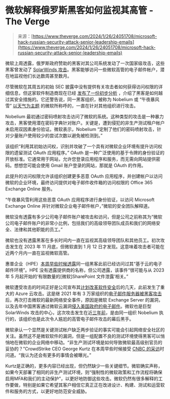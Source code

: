 <!--yml

分类：未分类

日期：2024-05-27 15:17:41

-->

# 微软解释俄罗斯黑客如何监视其高管 - The Verge

> 来源：[https://www.theverge.com/2024/1/26/24051708/microsoft-hack-russian-security-attack-senior-leadership-emails](https://www.theverge.com/2024/1/26/24051708/microsoft-hack-russian-security-attack-senior-leadership-emails)

微软上周透露，俄罗斯政府赞助的黑客对其公司系统发动了一次国家级攻击，这些黑客曾发动了 [SolarWinds 攻击](/2020/12/13/22173035/hackers-russia-breached-us-government-agencies-email-cozy-bear)。黑客能够访问一些微软高管的电子邮件帐户，潜在地监视他们长达数周甚至数月。

尽管微软在其周五的初始 SEC 披露中没有提供有关攻击者如何获得访问权限的详细信息，但这家软件制造商现在已经 [发布了一份初步分析](https://click.linksynergy.com/deeplink?id=nOD/rLJHOac&mid=24542&murl=https%3A%2F%2Fwww.microsoft.com%2Fen-us%2Fsecurity%2Fblog%2F2024%2F01%2F25%2Fmidnight-blizzard-guidance-for-responders-on-nation-state-attack%2F) ，介绍了黑客是如何越过其安全措施的。它还警告说，同一黑客组织，被称为 Nobelium 或 “午夜暴风雪” [以天气为主题](/2023/4/19/23689456/microsoft-weather-cybersecurity-threat-actors-naming) 的微软所称呼的，一直在针对其他组织进行攻击。

Nobelium 最初通过密码喷射攻击访问了微软的系统。这种类型的攻击是一种暴力攻击，黑客使用潜在密码字典针对账户。关键是，遭到侵犯的非生产测试租户帐户未启用双因素身份验证。微软表示，Nobelium “定制了他们的密码喷射攻击，针对少量账户使用较少的尝试次数以避免被检测到。”

该组织“利用其初始访问权，识别并攻破了一个具有对微软企业环境有提升访问权限的遗留测试 OAuth 应用程序。” OAuth 是一种广泛使用的基于令牌的身份验证的开放标准。它通常用于网站，允许您登录应用程序和服务，而无需向网站提供密码。想想您可能会使用 Gmail 账户登录的网站，那就是 OAuth 的作用。

此提升的访问权限允许该组织创建更多恶意 OAuth 应用程序，并创建帐户以访问微软的企业环境，最终访问提供对电子邮件收件箱的访问权限的 Office 365 Exchange Online 服务。

“午夜暴风雪利用这些恶意 OAuth 应用程序进行身份验证，以访问 Microsoft Exchange Online 并针对微软企业电子邮件帐户，”微软的安全团队解释道。

微软没有透露有多少公司电子邮件账户被攻击和访问，但是公司之前称其为“微软公司电子邮件账户的非常小比例，包括我们的高级领导团队成员和我们的网络安全、法律和其他职能的员工。”

微软也没有透露黑客在多长时间内一直在监视其高级领导团队和其他员工。初次攻击发生在 2023 年 11 月底，但微软直到 1 月 12 日才发现。这意味着攻击者可能在近两个月内一直在监视微软高管。

惠普企业（HPE）[本周早些时候透露](https://www.sec.gov/ix?doc=/Archives/edgar/data/0001645590/000164559024000009/hpe-20240119.htm)同一组黑客此前已经访问过其“基于云的电子邮件环境”。HPE 没有透露提供商的名称，但公司透露，该事件“很可能与从 2023 年 5 月起开始的‘有限数量的[微软]SharePoint 文件泄露’相关。”

微软遭受攻击的时间正好是公司宣布其[计划改革软件安全](/2023/11/2/23943178/microsoft-security-secure-future-initiative-cybersecurity)后的几天，此前发生了重大的 Azure 云攻击。这是继 2021 年有 3 万家组织的[电子邮件服务器被黑客攻击](/2021/3/5/22316189/microsoft-exchange-server-security-exploit-china-attack-30000-organizations)后，再次打击微软的最新网络安全事件，原因是微软 Exchange Server 的漏洞，以及去年中国黑客通过微软云漏洞[侵入美国政府的电子邮件](/2023/7/12/23792371/security-breach-china-us-government-emails-microsoft-cloud-exploit)。微软也是巨型 SolarWinds 攻击的中心，这次攻击发生在近[三年前](/2020/12/13/22173035/hackers-russia-breached-us-government-agencies-email-cozy-bear)，是由同一组织 Nobelium 执行的，该组织也是此次令人尴尬的高管电子邮件攻击的幕后黑手。

微软承认一个显然是关键测试帐户缺乏两步验证的事实可能会引起网络安全社区的关注。虽然这不是微软软件的漏洞，但是一组配置不良的测试环境使得黑客可以悄悄地在微软的企业网络中移动。“非生产测试环境是如何导致微软最高级别官员的妥协的？”CrowdStrike CEO George Kurtz 在本周早些时候接受 [CNBC 的采访](https://www.cnbc.com/video/2024/01/22/crowdstrike-ceo-george-kurtz-on-microsoft-hack-and-what-it-means-for-cybersecurity-landscape.html)时问道。“我认为还会有更多的事情会被曝光。”

Kurtz是正确的，更多内容已经出现，但仍然缺少一些关键细节。微软确实声称，如果今天部署了相同的非生产测试环境，则“强制性的微软政策和工作流程将确保启用MFA和我们的主动保护”，以更好地防御这些攻击。微软仍然有很多解释的工作要做，特别是如果它希望其客户相信它真正正在改进设计、构建、测试和运营软件和服务的方式，以更好地防范安全威胁。
